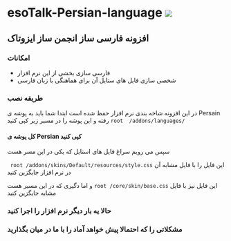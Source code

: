  esoTalk-Persian-language ![](https://raw.github.com/ALYREZA/esoTalk-Persian-language/master/esoTalk/addons/languages/Persain/icon.png)
========================
## افزونه فارسی ساز انجمن ساز ایزوتاک
### امکانات
* فارسی سازی بخشی از این نرم افزار
* شخصی سازی فایل های ستایل آن برای هماهنگی با زبان فارسی

### طریقه نصب
در این افزونه شاخه بندی نرم افزار حفظ شده است
ابتدا شما باید به پوشه ی 
Persain
رفته و این پوشه را در مسیر زیر کپی کنید
``root  /addons/languages/ ``
#### کل پوشه ی Persian کپی کنید

سپس می رویم سراغ فایل های استایل که یکی در این مسر هست 

`` root /addons/skins/Default/resources/style.css``
این فایل را با فایل مشابه آن در نرم افزار جایگزین کنید

و اما دگیری که در این مسیر هست
``root /core/skin/base.css``
این فایل نیز با فایل مشابه جایگزین کنید

### حالا یه بار دیگر نرم افزار را اجرا کنید

### مشکلاتی را که احتمالا پیش خواهد آماد را با ما در میان بگذارید
